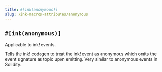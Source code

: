 ```yaml
---
title: #[ink(anonymous)]
slug: /ink-macros-attributes/anonymous
---
```


## `#[ink(anonymous)]`

Applicable to ink! events.

Tells the ink! codegen to treat the ink! event as anonymous which omits the event signature as topic upon emitting. Very similar to anonymous events in Solidity. 
